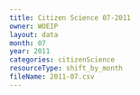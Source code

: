 ```yaml
---
title: Citizen Science 07-2011
owner: WOEIP
layout: data
month: 07
year: 2011
categories: citizenScience
resourceType: shift_by_month
fileName: 2011-07.csv
---
```

